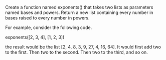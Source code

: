 Create a function named exponents() that takes two lists as parameters named bases and powers. Return a new list containing every number in bases raised to every number in powers.

For example, consider the following code.

exponents([2, 3, 4], [1, 2, 3])

the result would be the list [2, 4, 8, 3, 9, 27, 4, 16, 64]. It would first add two to the first. Then two to the second. Then two to the third, and so on.